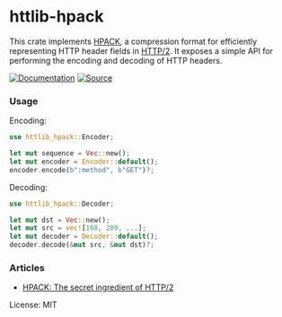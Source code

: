 # httlib-hpack

This crate implements [HPACK], a compression format for efficiently
representing HTTP header fields in [HTTP/2]. It exposes a simple API for
performing the encoding and decoding of HTTP headers.

[![Documentation](https://img.shields.io/badge/-Documentation-blue?style=for-the-badge&logo=Rust)](https://docs.rs/httlib-hpack)
[![Source](https://img.shields.io/badge/-Source-lightgrey?style=for-the-badge&logo=GitHub)](https://github.com/xpepermint/httlib-rs/tree/main/hpack)

### Usage

Encoding:

```rs
use httlib_hpack::Encoder;

let mut sequence = Vec::new();
let mut encoder = Encoder::default();
encoder.encode(b":method", b"GET")?;
```

Decoding:

```rs
use httlib_hpack::Decoder;

let mut dst = Vec::new();
let mut src = vec![168, 209, ...];
let mut decoder = Decoder::default();
decoder.decode(&mut src, &mut dst)?;
```

### Articles

* [HPACK: The secret ingredient of HTTP/2](TODO)

[HPACK]: https://tools.ietf.org/html/rfc7541
[HTTP/2]: https://tools.ietf.org/html/rfc7540

License: MIT
